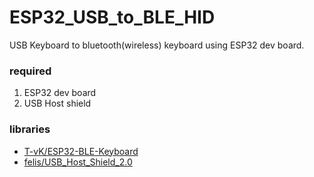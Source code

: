 # ESP32_USB_to_BLE_HID
USB Keyboard to bluetooth(wireless) keyboard using ESP32 dev board.


### required
1. ESP32 dev board
2. USB Host shield

### libraries   
- [T-vK/ESP32-BLE-Keyboard](https://github.com/T-vK/ESP32-BLE-Keyboard)
- [felis/USB_Host_Shield_2.0](https://github.com/felis/USB_Host_Shield_2.0)
